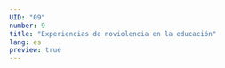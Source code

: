 ```yaml
---
UID: "09"
number: 9
title: "Experiencias de noviolencia en la educación"
lang: es
preview: true
---
```

